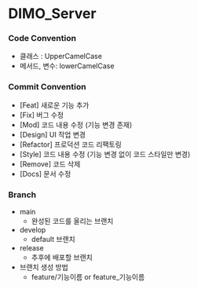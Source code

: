 # DIMO_Server

### Code Convention
- 클래스 : UpperCamelCase
- 메서드, 변수: lowerCamelCase

### Commit Convention

- [Feat] 새로운 기능 추가
- [Fix] 버그 수정
- [Mod] 코드 내용 수정 (기능 변경 존재)
- [Design] UI 작업 변경
- [Refactor] 프로덕션 코드 리팩토링
- [Style] 코드 내용 수정 (기능 변경 없이 코드 스타일만 변경)
- [Remove] 코드 삭제
- [Docs] 문서 수정

### Branch

- main
  - 완성된 코드를 올리는 브랜치
- develop
  - default 브랜치
- release
  - 추후에 배포할 브랜치
- 브랜치 생성 방법
    - feature/기능이름 or feature_기능이름
